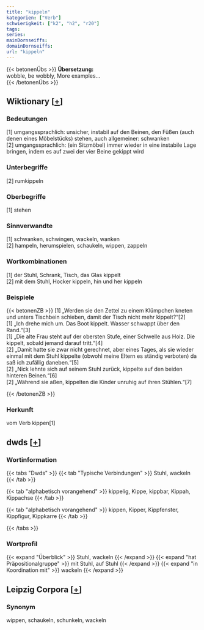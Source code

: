 ```yaml
---
title: "kippeln"
kategorien: ["Verb"]
schwierigkeit: ["k2", "h2", "r20"]
tags:
series:
mainDornseiffs:
domainDornseiffs:
url: "kippeln"
---
```


{{< betonenÜbs >}}
**Übersetzung:**  
wobble, be wobbly, More examples...  
{{< /betonenÜbs >}}

## Wiktionary [[+](https://de.wiktionary.org/wiki/kippeln)]

### Bedeutungen
[1] umgangssprachlich: unsicher, instabil auf den Beinen, den Füßen (auch denen eines Möbelstücks) stehen, auch allgemeiner: schwanken  
[2] umgangssprachlich: (ein Sitzmöbel) immer wieder in eine instabile Lage bringen, indem es auf zwei der vier Beine gekippt wird  

### Unterbegriffe
[2] rumkippeln  

### Oberbegriffe
[1] stehen  

### Sinnverwandte
[1] schwanken, schwingen, wackeln, wanken  
[2] hampeln, herumspielen, schaukeln, wippen, zappeln  

### Wortkombinationen
[1] der Stuhl, Schrank, Tisch, das Glas kippelt  
[2] mit dem Stuhl, Hocker kippeln, hin und her kippeln  

### Beispiele
{{< betonenZB >}}
[1] „Werden sie den Zettel zu einem Klümpchen kneten und unters Tischbein schieben, damit der Tisch nicht mehr kippelt?“[2]  
[1] „Ich drehe mich um. Das Boot kippelt. Wasser schwappt über den Rand.“[3]  
[1] „Die alte Frau steht auf der obersten Stufe, einer Schwelle aus Holz. Die kippelt, sobald jemand darauf tritt.“[4]  
[2] „Damit hatte sie zwar nicht gerechnet, aber eines Tages, als sie wieder einmal mit dem Stuhl kippelte (obwohl meine Eltern es ständig verboten) da saß ich zufällig daneben.“[5]  
[2] „Nick lehnte sich auf seinem Stuhl zurück, kippelte auf den beiden hinteren Beinen.“[6]  
[2] „Während sie aßen, kippelten die Kinder unruhig auf ihren Stühlen.“[7]  

{{< /betonenZB >}}
### Herkunft
vom Verb kippen[1]  



## dwds [[+](https://www.dwds.de/wb/kippeln)]

### Wortinformation
{{< tabs "Dwds" >}}
{{< tab "Typische Verbindungen" >}}
Stuhl, wackeln
{{< /tab >}}

{{< tab "alphabetisch vorangehend" >}}
kippelig, Kippe, kippbar, Kippah, Kippachse
{{< /tab >}}

{{< tab "alphabetisch vorangehend" >}}
kippen, Kipper, Kippfenster, Kippfigur, Kippkarre
{{< /tab >}}

{{< /tabs >}}

### Wortprofil
{{< expand "Überblick" >}} Stuhl, wackeln {{< /expand >}}
{{< expand "hat Präpositionalgruppe" >}} mit Stuhl, auf Stuhl {{< /expand >}}
{{< expand "in Koordination mit" >}} wackeln {{< /expand >}}

## Leipzig Corpora [[+](https://corpora.uni-leipzig.de/en/res?word=kippeln&corpusId=deu_newscrawl-public_2018)]


### Synonym
wippen, schaukeln, schunkeln, wackeln

